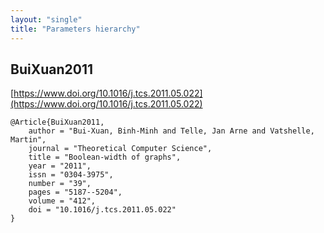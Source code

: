 ```yaml
---
layout: "single"
title: "Parameters hierarchy"
---
```

<!--this is a generated file-->

## BuiXuan2011
[https://www.doi.org/10.1016/j.tcs.2011.05.022](https://www.doi.org/10.1016/j.tcs.2011.05.022)
```
@Article{BuiXuan2011,
    author = "Bui-Xuan, Binh-Minh and Telle, Jan Arne and Vatshelle, Martin",
    journal = "Theoretical Computer Science",
    title = "Boolean-width of graphs",
    year = "2011",
    issn = "0304-3975",
    number = "39",
    pages = "5187--5204",
    volume = "412",
    doi = "10.1016/j.tcs.2011.05.022"
}
```

